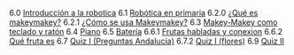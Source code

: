 6.0 [Introducción a la robotica](./Robotica.md)
6.1 [Robótica en primaria](./RoboticaPrimaria.md)
6.2.0 [¿Qué es makeymakey?](./MakeyMakey/QueEsMM.md)
6.2.1 [¿Cómo se usa Makeymakey?](./MakeyMakey/QueEsMM.md)
6.3 [Makey-Makey como teclado y ratón](./MakeyMakey/MMComoTecladoRraton.md)
6.4 [Piano](./MakeyMakey/musica.md)
6.5 [Batería](./MakeyMakey/musica.md)
6.6.1 [Frutas habladas y conexion](./MakeyMakey/Frutas.md)
6.6.2 [Qué fruta es](./MakeyMakey/Frutas.md)
6.7 [Quiz I (Preguntas Andalucia)](./MakeyMakey/quiz.md)
6.7.2 [Quiz I (flores)](./MakeyMakey/quiz.md)
6.9 [Quiz II](./MakeyMakey/QuizII.md)